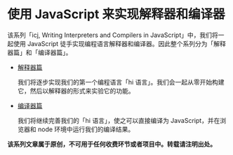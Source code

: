 # 使用 JavaScript 来实现解释器和编译器

该系列「icj, Writing Interpreters and Compilers in JavaScript」中，我们将一起使用 JavaScript 徒手实现编程语言解释器和编译器。因此整个系列分为「解释器篇」和「编译器篇」。

- [解释器篇](part1/README.md)

  我们将逐步实现我们的第一个编程语言「hi 语言」。我们会一起从零开始构建它，然后以解释器的形式来实验它的功能。

- [编译器篇](part2/README.md)

  我们将继续完善我们的「hi 语言」，使之可以直接编译为 JavaScript，并在浏览器和 node 环境中运行我们的编译结果。

**该系列文章属于原创，不可用于任何收费环节或者项目中。转载请注明出处。**
